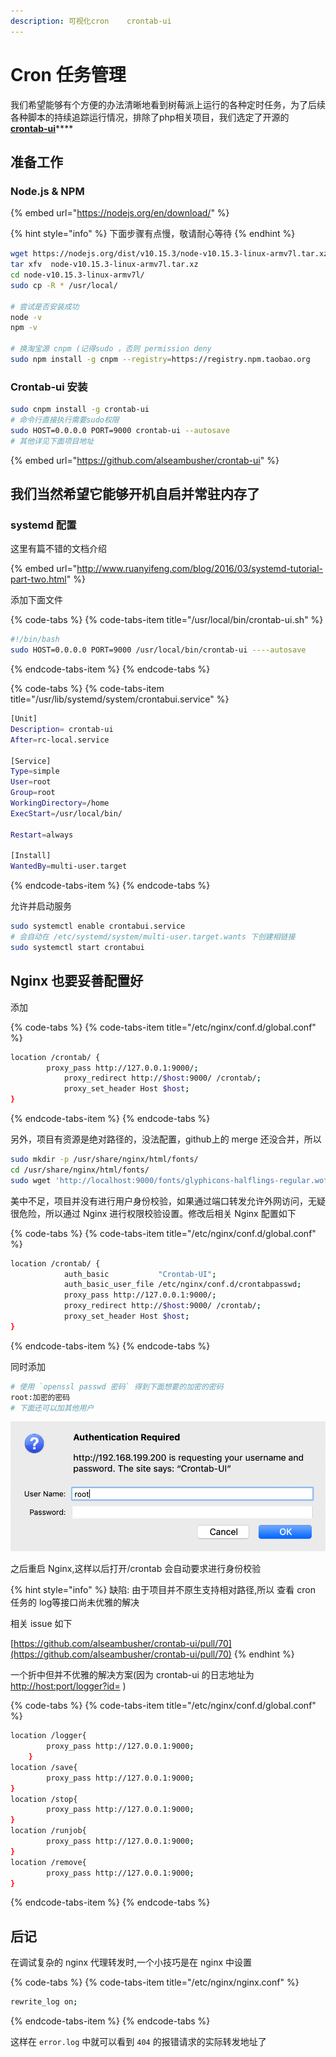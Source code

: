 ```yaml
---
description: 可视化cron    crontab-ui
---
```


# Cron 任务管理

我们希望能够有个方便的办法清晰地看到树莓派上运行的各种定时任务，为了后续各种脚本的持续追踪运行情况，排除了php相关项目，我们选定了开源的 [**crontab-ui**](https://github.com/alseambusher/crontab-ui)\*\*\*\*

## 准备工作

### Node.js & NPM

{% embed url="https://nodejs.org/en/download/" %}

{% hint style="info" %}
下面步骤有点慢，敬请耐心等待
{% endhint %}

```bash
wget https://nodejs.org/dist/v10.15.3/node-v10.15.3-linux-armv7l.tar.xz
tar xfv  node-v10.15.3-linux-armv7l.tar.xz
cd node-v10.15.3-linux-armv7l/
sudo cp -R * /usr/local/

# 尝试是否安装成功
node -v
npm -v

# 换淘宝源 cnpm (记得sudo ，否则 permission deny
sudo npm install -g cnpm --registry=https://registry.npm.taobao.org
```

### Crontab-ui 安装

```bash
sudo cnpm install -g crontab-ui
# 命令行直接执行需要sudo权限
sudo HOST=0.0.0.0 PORT=9000 crontab-ui --autosave
# 其他详见下面项目地址
```

{% embed url="https://github.com/alseambusher/crontab-ui" %}

## 我们当然希望它能够开机自启并常驻内存了

### systemd 配置

这里有篇不错的文档介绍

{% embed url="http://www.ruanyifeng.com/blog/2016/03/systemd-tutorial-part-two.html" %}

添加下面文件

{% code-tabs %}
{% code-tabs-item title="/usr/local/bin/crontab-ui.sh" %}
```bash
#!/bin/bash
sudo HOST=0.0.0.0 PORT=9000 /usr/local/bin/crontab-ui ----autosave
```
{% endcode-tabs-item %}
{% endcode-tabs %}

{% code-tabs %}
{% code-tabs-item title="/usr/lib/systemd/system/crontabui.service" %}
```bash
[Unit]
Description= crontab-ui
After=rc-local.service

[Service]
Type=simple
User=root
Group=root
WorkingDirectory=/home
ExecStart=/usr/local/bin/

Restart=always

[Install]
WantedBy=multi-user.target
```
{% endcode-tabs-item %}
{% endcode-tabs %}

允许并启动服务

```bash
sudo systemctl enable crontabui.service
# 会自动在 /etc/systemd/system/multi-user.target.wants 下创建相链接
sudo systemctl start crontabui
```

## Nginx 也要妥善配置好

添加

{% code-tabs %}
{% code-tabs-item title="/etc/nginx/conf.d/global.conf" %}
```bash
location /crontab/ {
		proxy_pass http://127.0.0.1:9000/;
    		proxy_redirect http://$host:9000/ /crontab/;
    		proxy_set_header Host $host;
}
```
{% endcode-tabs-item %}
{% endcode-tabs %}

另外，项目有资源是绝对路径的，没法配置，github上的 merge 还没合并，所以

```bash
sudo mkdir -p /usr/share/nginx/html/fonts/
cd /usr/share/nginx/html/fonts/
sudo wget 'http://localhost:9000/fonts/glyphicons-halflings-regular.woff2'
```

美中不足，项目并没有进行用户身份校验，如果通过端口转发允许外网访问，无疑很危险，所以通过 Nginx 进行权限校验设置。修改后相关 Nginx 配置如下

{% code-tabs %}
{% code-tabs-item title="/etc/nginx/conf.d/global.conf" %}
```bash
location /crontab/ {
		    auth_basic           "Crontab-UI";
    		auth_basic_user_file /etc/nginx/conf.d/crontabpasswd;
		    proxy_pass http://127.0.0.1:9000/;
    		proxy_redirect http://$host:9000/ /crontab/;
    		proxy_set_header Host $host;
}
```
{% endcode-tabs-item %}
{% endcode-tabs %}

同时添加

```bash
# 使用 `openssl passwd 密码` 得到下面想要的加密的密码
root:加密的密码
# 下面还可以加其他用户
```

![](.gitbook/assets/qq20190408-015336-2x.png)

之后重启 Nginx,这样以后打开/crontab 会自动要求进行身份校验

{% hint style="info" %}
缺陷: 由于项目并不原生支持相对路径,所以 查看 cron 任务的 log等接口尚未优雅的解决

相关 issue 如下

[https://github.com/alseambusher/crontab-ui/pull/70](https://github.com/alseambusher/crontab-ui/pull/70)
{% endhint %}

一个折中但并不优雅的解决方案\(因为 crontab-ui 的日志地址为 [http://host:port/logger?id=](http://192.168.199.200:9000/logger?id=2vDdZaJCzCUKLQIH) \)

{% code-tabs %}
{% code-tabs-item title="/etc/nginx/conf.d/global.conf" %}
```bash
location /logger{
		proxy_pass http://127.0.0.1:9000;
	}
location /save{
		proxy_pass http://127.0.0.1:9000;
}
location /stop{
		proxy_pass http://127.0.0.1:9000;
}
location /runjob{
		proxy_pass http://127.0.0.1:9000;
}
location /remove{
		proxy_pass http://127.0.0.1:9000;
}
```
{% endcode-tabs-item %}
{% endcode-tabs %}



## 后记

在调试复杂的 nginx 代理转发时,一个小技巧是在 nginx 中设置

{% code-tabs %}
{% code-tabs-item title="/etc/nginx/nginx.conf" %}
```bash
rewrite_log on;
```
{% endcode-tabs-item %}
{% endcode-tabs %}

这样在 `error.log` 中就可以看到 `404` 的报错请求的实际转发地址了

